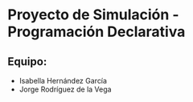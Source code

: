 # Proyecto de Simulación - Programación Declarativa
## Equipo:
* Isabella Hernández García
* Jorge Rodríguez de la Vega
